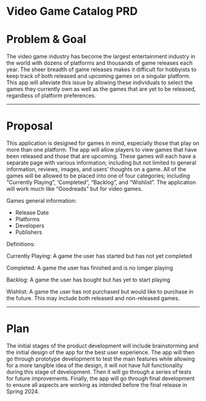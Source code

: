 # Video Game Catalog PRD

# Problem & Goal

The video game industry has become the largest entertainment industry in the world with dozens of platforms and thousands of game releases each year.  The sheer breadth of game releases makes it difficult for hobbyists to keep track of both released and upcoming games on a singular platform. This app will alleviate this issue by allowing these individuals to select the games they currently own as well as the games that are yet to be released, regardless of platform preferences.

---

# Proposal

This application is designed for games in mind, especially those that play on more than one platform. The app will allow players to view games that have been released and those that are upcoming. These games will each have a separate page with various information; including but not limited to general information, reviews, images, and users’ thoughts on a game. All of the games will be allowed to be placed into one of four categories; including “Currently Playing”, ‘Completed”, “Backlog”, and “Wishlist”. The application will work much like “Goodreads” but for video games.

Games general information:

- Release Date
- Platforms
- Developers
- Publishers

Definitions:

Currently Playing: A game the user has started but has not yet completed

Completed: A game the user has finished and is no longer playing

Backlog: A game the user has bought but has yet to start playing

Wishlist: A game the user has not purchased but would like to purchase in the future. This may include both released and non-released games.

---

# Plan

The initial stages of the product development will include brainstorming and the initial design of the app for the best user experience. The app will then go through prototype development to test the main features while allowing for a more tangible idea of the design, it will not have full functionality during this stage of development. Then it will go through a series of tests for future improvements.  Finally, the app will go through final development to ensure all aspects are working as intended before the final release in Spring 2024.